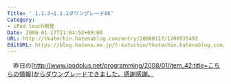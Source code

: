 ```yaml
---
Title: ' 1.1.3→1.1.1ダウングレードOK'
Category:
- iPod touch開発
Date: 2008-01-17T11:04:52+09:00
URL: http://tkatochin.hatenablog.com/entry/20080117/1200535492
EditURL: https://blog.hatena.ne.jp/t-katochin/tkatochin.hatenablog.com/atom/entry/6653586347154755039
---
```


　昨日の[http://www.ipodplus.net/programming/2008/01/item_42:title=こちらの情報]からダウングレードできました。感謝感謝。
